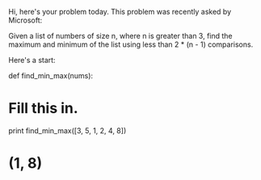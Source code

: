 Hi, here's your problem today. This problem was recently asked by Microsoft:

Given a list of numbers of size n, where n is greater than 3, find the maximum and minimum of the list using less than 2 * (n - 1) comparisons.

Here's a start:

def find_min_max(nums):
  # Fill this in.

print find_min_max([3, 5, 1, 2, 4, 8])
# (1, 8)
